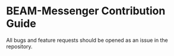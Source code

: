 # BEAM-Messenger Contribution Guide

All bugs and feature requests should be opened as an issue in the repository.